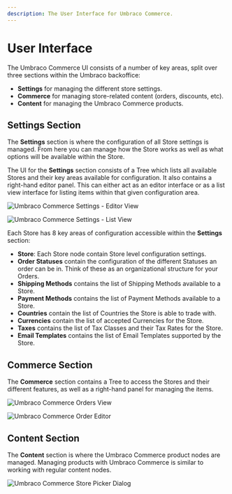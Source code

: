 ```yaml
---
description: The User Interface for Umbraco Commerce.
---
```


# User Interface

The Umbraco Commerce UI consists of a number of key areas, split over three sections within the Umbraco backoffice:

* **Settings** for managing the different store settings.
* **Commerce** for managing store-related content (orders, discounts, etc).
* **Content** for managing the Umbraco Commerce products.

## Settings Section

The **Settings** section is where the configuration of all Store settings is managed. From here you can manage how the Store works as well as what options will be available within the Store.

The UI for the **Settings** section consists of a Tree which lists all available Stores and their key areas available for configuration. It also contains a right-hand editor panel. This can either act as an editor interface or as a list view interface for listing items within that given configuration area.

![Umbraco Commerce Settings - Editor View](../media/vendr\_settings\_section\_editor\_view.png)

![Umbraco Commerce Settings - List View](../media/vendr\_settings\_section\_list\_view.png)

Each Store has 8 key areas of configuration accessible within the **Settings** section:

* **Store**: Each Store node contain Store level configuration settings.
* **Order Statuses** contain the configuration of the different Statuses an order can be in. Think of these as an organizational structure for your Orders.
* **Shipping Methods** contains the list of Shipping Methods available to a Store.
* **Payment Methods** contains the list of Payment Methods available to a Store.
* **Countries** contain the list of Countries the Store is able to trade with.
* **Currencies** contain the list of accepted Currencies for the Store.
* **Taxes** contains the list of Tax Classes and their Tax Rates for the Store.
* **Email Templates** contains the list of Email Templates supported by the Store.

## Commerce Section

The **Commerce** section contains a Tree to access the Stores and their different features, as well as a right-hand panel for managing the items.

![Umbraco Commerce Orders View](../media/commerce\_orders\_view.png)

![Umbraco Commerce Order Editor](../media/commerce\_order\_details.png)

## Content Section

The **Content** section is where the Umbraco Commerce product nodes are managed. Managing products with Umbraco Commerce is similar to working with regular content nodes.

![Umbraco Commerce Store Picker Dialog](../media/content\_store\_picker.png)
